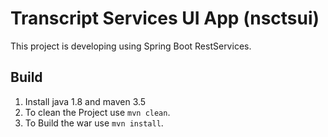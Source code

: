 # Transcript Services UI App (nsctsui)

This project is developing using Spring Boot RestServices.

## Build
1. Install java 1.8  and maven 3.5
2. To clean the Project  use `mvn clean`.
3. To Build the war use `mvn install`.
